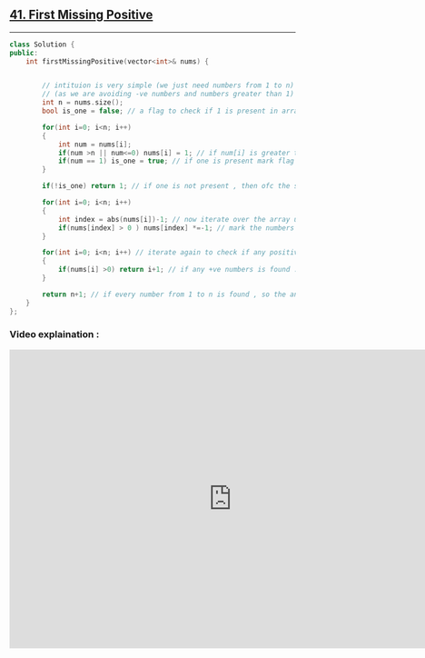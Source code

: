 ## [41. First Missing Positive](https://leetcode.com/problems/first-missing-positive/description/?envType=daily-question&envId=2024-03-26)

<hr>

```cpp
class Solution {
public:
    int firstMissingPositive(vector<int>& nums) {


        // intituion is very simple (we just need numbers from 1 to n)
        // (as we are avoiding -ve numbers and numbers greater than 1)
        int n = nums.size();
        bool is_one = false; // a flag to check if 1 is present in array or not

        for(int i=0; i<n; i++)
        {
            int num = nums[i];
            if(num >n || num<=0) nums[i] = 1; // if num[i] is greater than one or smaller than 1 turn it into 1;
            if(num == 1) is_one = true; // if one is present mark flag as true
        }

        if(!is_one) return 1; // if one is not present , then ofc the smallest missing postive is 1

        for(int i=0; i<n; i++)
        {
            int index = abs(nums[i])-1; // now iterate over the array using index ( index - 1 , as it's 0-based indexing in array)
            if(nums[index] > 0 ) nums[index] *=-1; // mark the numbers negative if visited (ignore the negative numbers )
        }

        for(int i=0; i<n; i++) // iterate again to check if any positive number is left
        {
            if(nums[i] >0) return i+1; // if any +ve numbers is found : that means we haven't found (i+1 num in previous iteration to mark it negative)
        }

        return n+1; // if every number from 1 to n is found , so the answer now is n +1 :
    }
};
```

### Video explaination :

<iframe width="782" height="526" src="https://www.youtube.com/embed/lyjOwaUEWWQ?list=RDCMUCaw58edcO3ZqMw76Bvs0kGQ" title="First Missing Positive | In Depth Intuition | Clean Code | Leetcode 41 | codestorywithMIK" frameborder="0" allow="accelerometer; autoplay; clipboard-write; encrypted-media; gyroscope; picture-in-picture; web-share" referrerpolicy="strict-origin-when-cross-origin" allowfullscreen></iframe>
